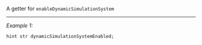 A getter for `enableDynamicSimulationSystem`


---
*Example 1:*
```sqf
hint str dynamicSimulationSystemEnabled;
```